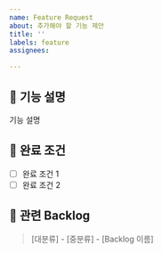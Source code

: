 ```yaml
---
name: Feature Request
about: 추가해야 할 기능 제안
title: ''
labels: feature
assignees: 

---
```


## :hammer: 기능 설명

기능 설명

## 📑 완료 조건

- [ ] 완료 조건 1
- [ ] 완료 조건 2

## :thought_balloon: 관련 Backlog

> [대분류] - [중분류] - [Backlog 이름]
